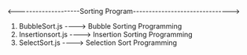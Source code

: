 <--------------------Sorting Program------------------------------->
1. BubbleSort.js ----> Bubble Sorting Programming
2. Insertionsort.js ----> Insertion Sorting Programming
3. SelectSort.js ----> Selection Sort Programming
